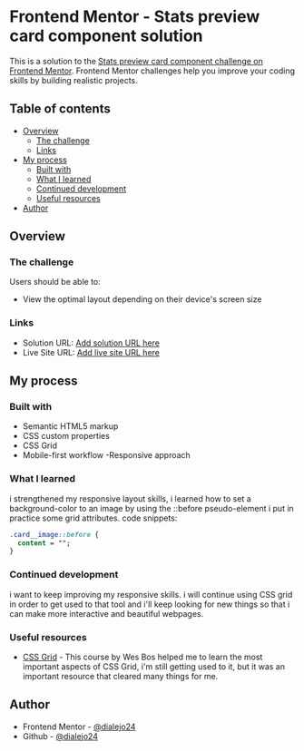 # Frontend Mentor - Stats preview card component solution

This is a solution to the [Stats preview card component challenge on Frontend Mentor](https://www.frontendmentor.io/challenges/stats-preview-card-component-8JqbgoU62). Frontend Mentor challenges help you improve your coding skills by building realistic projects. 

## Table of contents

- [Overview](#overview)
  - [The challenge](#the-challenge)
  - [Links](#links)
- [My process](#my-process)
  - [Built with](#built-with)
  - [What I learned](#what-i-learned)
  - [Continued development](#continued-development)
  - [Useful resources](#useful-resources)
- [Author](#author)


## Overview

### The challenge

Users should be able to:

- View the optimal layout depending on their device's screen size

### Links

- Solution URL: [Add solution URL here](https://your-solution-url.com)
- Live Site URL: [Add live site URL here](https://your-live-site-url.com)

## My process

### Built with

- Semantic HTML5 markup
- CSS custom properties
- CSS Grid
- Mobile-first workflow
-Responsive approach


### What I learned

i strengthened my responsive layout skills, i learned how to set a background-color to an image by using the ::before pseudo-element
i put in practice some grid attributes.
code snippets:

```css
.card__image::before {
  content = "";
}
```

### Continued development

i want to keep improving my responsive skills. i will continue using CSS grid in order to get used to that tool and 
i'll keep looking for new things so that i can make more interactive and beautiful webpages.


### Useful resources

- [CSS Grid](https://cssgrid.io/) - This course by Wes Bos helped me to learn the most important aspects of CSS Grid, i'm still getting used to it, but it was an important resource that cleared many things for me.


## Author

- Frontend Mentor - [@dialejo24](https://www.frontendmentor.io/profile/dialejo24)
- Github - [@dialejo24](https://github.com/dialejo24)
